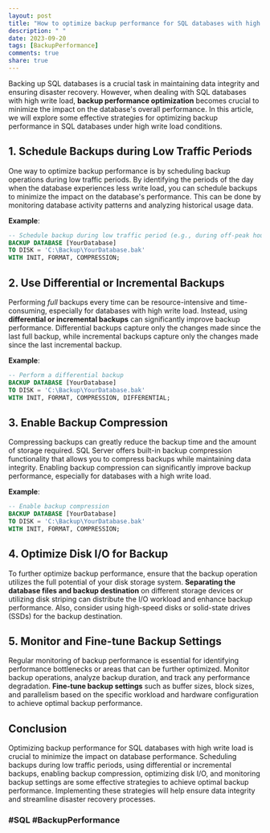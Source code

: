 ```yaml
---
layout: post
title: "How to optimize backup performance for SQL databases with high write load"
description: " "
date: 2023-09-20
tags: [BackupPerformance]
comments: true
share: true
---
```


Backing up SQL databases is a crucial task in maintaining data integrity and ensuring disaster recovery. However, when dealing with SQL databases with high write load, **backup performance optimization** becomes crucial to minimize the impact on the database's overall performance. In this article, we will explore some effective strategies for optimizing backup performance in SQL databases under high write load conditions.

## 1. Schedule Backups during Low Traffic Periods

One way to optimize backup performance is by scheduling backup operations during low traffic periods. By identifying the periods of the day when the database experiences less write load, you can schedule backups to minimize the impact on the database's performance. This can be done by monitoring database activity patterns and analyzing historical usage data.

**Example**:
```sql
-- Schedule backup during low traffic period (e.g., during off-peak hours)
BACKUP DATABASE [YourDatabase]
TO DISK = 'C:\Backup\YourDatabase.bak'
WITH INIT, FORMAT, COMPRESSION;
```

## 2. Use Differential or Incremental Backups

Performing *full* backups every time can be resource-intensive and time-consuming, especially for databases with high write load. Instead, using **differential or incremental backups** can significantly improve backup performance. Differential backups capture only the changes made since the last full backup, while incremental backups capture only the changes made since the last incremental backup.

**Example**:
```sql
-- Perform a differential backup
BACKUP DATABASE [YourDatabase]
TO DISK = 'C:\Backup\YourDatabase.bak'
WITH INIT, FORMAT, COMPRESSION, DIFFERENTIAL;
```

## 3. Enable Backup Compression

Compressing backups can greatly reduce the backup time and the amount of storage required. SQL Server offers built-in backup compression functionality that allows you to compress backups while maintaining data integrity. Enabling backup compression can significantly improve backup performance, especially for databases with a high write load.

**Example**:
```sql
-- Enable backup compression
BACKUP DATABASE [YourDatabase]
TO DISK = 'C:\Backup\YourDatabase.bak'
WITH INIT, FORMAT, COMPRESSION;
```

## 4. Optimize Disk I/O for Backup

To further optimize backup performance, ensure that the backup operation utilizes the full potential of your disk storage system. **Separating the database files and backup destination** on different storage devices or utilizing disk striping can distribute the I/O workload and enhance backup performance. Also, consider using high-speed disks or solid-state drives (SSDs) for the backup destination.

## 5. Monitor and Fine-tune Backup Settings

Regular monitoring of backup performance is essential for identifying performance bottlenecks or areas that can be further optimized. Monitor backup operations, analyze backup duration, and track any performance degradation. **Fine-tune backup settings** such as buffer sizes, block sizes, and parallelism based on the specific workload and hardware configuration to achieve optimal backup performance.

## Conclusion

Optimizing backup performance for SQL databases with high write load is crucial to minimize the impact on database performance. Scheduling backups during low traffic periods, using differential or incremental backups, enabling backup compression, optimizing disk I/O, and monitoring backup settings are some effective strategies to achieve optimal backup performance. Implementing these strategies will help ensure data integrity and streamline disaster recovery processes.

### #SQL #BackupPerformance